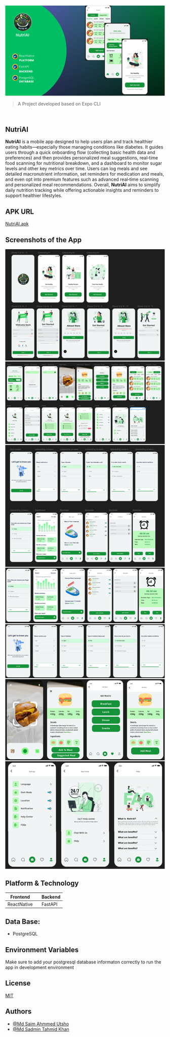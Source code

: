 ![Logo](/resources/NutriAICoverpage.png)

> A Project developed based on Expo CLI

<br/>

## **NutriAI**

**NutriAI** is a mobile app designed to help users plan and track healthier eating habits—especially those managing conditions like diabetes. It guides users through a quick onboarding flow (collecting basic health data and preferences) and then provides personalized meal suggestions, real‐time food scanning for nutritional breakdown, and a dashboard to monitor sugar levels and other key metrics over time. Users can log meals and see detailed macronutrient information, set reminders for medication and meals, and even opt into premium features such as advanced real‐time scanning and personalized meal recommendations. Overall, **NutriAI** aims to simplify daily nutrition tracking while offering actionable insights and reminders to support healthier lifestyles.


## **APK URL**
[NutriAI.apk]()



## **Screenshots of the App**
![Logo](/resources/1.png)
![Logo](/resources/2.png)
![Logo](/resources/3.png)
![Logo](/resources/4.png)
![Logo](/resources/5.png)
![Logo](/resources/6.png)
![Logo](/resources/7.png)



## **Platform & Technology**

| **Frontend** |     | **Backend**  |
| ------------ | --- | ------------ |
| ReactNative          |     | FastAPI         |


## **Data Base:**

- PostgreSQL


## **Environment Variables**

Make sure to add your postgresql database informaton correctly to run the app in development environment

## **License**

[MIT](https://choosealicense.com/licenses/mit/)

## **Authors**

- [@Md Saim Ahmmed Utsho](https://www.github.com/coder-saim)
- [@Md Sadmin Tahmid Khan](https://www.github.com/Sadmin23)
